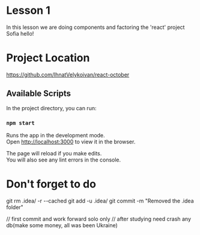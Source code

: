 # Lesson 1
In this lesson we are doing components and factoring the 'react' project
Sofia hello!

# Project Location

https://github.com/IhnatVelykoivan/react-october

## Available Scripts

In the project directory, you can run:

### `npm start`

Runs the app in the development mode.\
Open [http://localhost:3000](http://localhost:3000) to view it in the browser.

The page will reload if you make edits.\
You will also see any lint errors in the console.

# Don't forget to do

git rm .idea/ -r --cached
git add -u .idea/
git commit -m "Removed the .idea folder"

// first commit and work forward solo only
// after studying need crash any db(make some money, all was been Ukraine)